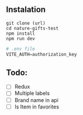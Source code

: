 
## Instalation
```shell
git clone (url)
cd nature-gifts-test
npm install
npm run dev
```

```py
# .env file
VITE_AUTH=authorization_key
```

## Todo:
- [ ] Redux
- [ ] Multiple labels
- [ ] Brand name in api
- [ ] Is Item in favorites